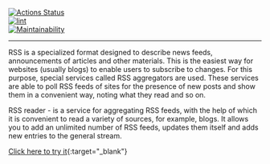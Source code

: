[![Actions Status](https://github.com/M1Keey/frontend-project-lvl3/workflows/hexlet-check/badge.svg)](https://github.com/M1Keey/frontend-project-lvl3/actions)<br />
[![lint](https://github.com/M1Keey/frontend-project-lvl3/actions/workflows/lint&test.yml/badge.svg)](https://github.com/M1Keey/frontend-project-lvl3/actions/workflows/lint&test.yml)<br />
[![Maintainability](https://api.codeclimate.com/v1/badges/5121e13d4f3f8c0188ab/maintainability)](https://codeclimate.com/github/M1Keey/frontend-project-lvl3/maintainability)

---

RSS is a specialized format designed to describe news feeds, announcements of articles and other materials. This is the easiest way for websites (usually blogs) to enable users to subscribe to changes. For this purpose, special services called RSS aggregators are used. These services are able to poll RSS feeds of sites for the presence of new posts and show them in a convenient way, noting what they read and so on.

RSS reader - is a service for aggregating RSS feeds, with the help of which it is convenient to read a variety of sources, for example, blogs. It allows you to add an unlimited number of RSS feeds, updates them itself and adds new entries to the general stream.

[Click here to try it](https://frontend-project-lvl3-seven-topaz.vercel.app/){:target="_blank"}
